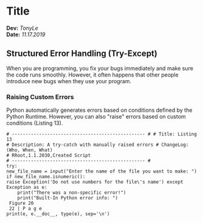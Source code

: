 # Title
**Dev:** *TonyLe*  
**Date:** *11.17.2019*

## Structured Error Handling (Try-Except)
When you are programming, you fix your bugs immediately and make sure the code runs smoothly. However, it often happens that other people introduce new bugs when they use your program.
### Raising Custom Errors
Python automatically generates errors based on conditions defined by the Python Runtime. However, you can also "raise" errors based on custom conditions (Listing 13).

```
# ------------------------------------------------- # # Title: Listing 13
# Description: A try-catch with manually raised errors # ChangeLog: (Who, When, What)
# RRoot,1.1.2030,Created Script
# ------------------------------------------------- #
try:
new_file_name = input("Enter the name of the file you want to make: ") if new_file_name.isnumeric():
raise Exception('Do not use numbers for the file\'s name') except Exception as e:
    print("There was a non-specific error!")
    print("Built-In Python error info: ")
 Figure 20
 22 | P a g e
print(e, e.__doc__, type(e), sep='\n')
```
